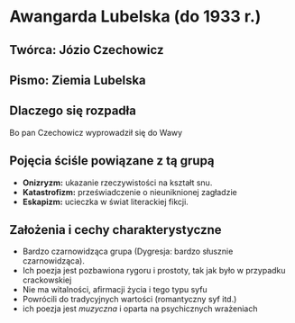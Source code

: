 # Awangarda Lubelska (do 1933 r.)

## Twórca: Józio Czechowicz

## Pismo: Ziemia Lubelska

## Dlaczego się rozpadła

Bo pan Czechowicz wyprowadził się do Wawy

## Pojęcia ściśle powiązane z tą grupą
- **Onizryzm:** ukazanie rzeczywistości na kształt snu.
- **Katastrofizm:** przeświadczenie o nieuniknionej zagładzie
- **Eskapizm:** ucieczka w świat literackiej fikcji.

## Założenia i cechy charakterystyczne
- Bardzo czarnowidząca grupa (Dygresja: bardzo słusznie czarnowidząca).
- Ich poezja jest pozbawiona rygoru i prostoty, tak jak było w przypadku crackowskiej
- Nie ma witalności, afirmacji życia i tego typu syfu
- Powrócili do tradycyjnych wartości (romantyczny syf itd.)
- ich poezja jest *muzyczna* i oparta na psychicznych wrażeniach